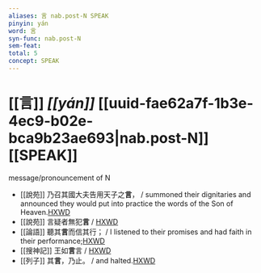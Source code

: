 ```yaml
---
aliases: 言 nab.post-N SPEAK
pinyin: yán
word: 言
syn-func: nab.post-N
sem-feat: 
total: 5
concept: SPEAK 
---
```

# [[言]] *[[yán]]*  [[uuid-fae62a7f-1b3e-4ec9-b02e-bca9b23ae693|nab.post-N]] [[SPEAK]]
message/pronouncement of N
 - [[說苑]] 乃召其國大夫告用天子之**言**， / summoned their dignitaries and announced they would put into practice the words of the Son of Heaven.[HXWD](https://hxwd.org/textview.html?location=CH1a0907_CHANT_001-8a.20)
 - [[說苑]] 言疑者無犯**言** / [HXWD](https://hxwd.org/textview.html?location=CH1a0907_CHANT_016-25a.6)
 - [[論語]] 聽其**言**而信其行； / I listened to their promises and had faith in their performance;[HXWD](https://hxwd.org/textview.html?location=KR1h0004_tls_005-12a.9)
 - [[搜神記]] 王如**言**言 / [HXWD](https://hxwd.org/textview.html?location=KR3l0099_tls_011-4a.86)
 - [[列子]] 其**言**，乃止。
                     / and halted.[HXWD](https://hxwd.org/textview.html?location=KR5c0124_tls_008-7a.15)